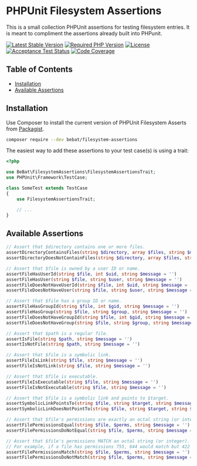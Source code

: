 <!-- omit in toc -->
# PHPUnit Filesystem Assertions

This is a small collection PHPUnit assertions for testing filesystem entries. It is meant to compliment the assertions already built into PHPunit.

[![Latest Stable Version](https://img.shields.io/packagist/v/bebat/filesystem-assertions.svg?style=flat-square)](https://packagist.org/packages/bebat/filesystem-assertions)
[![Required PHP Version](https://img.shields.io/packagist/php-v/bebat/filesystem-assertions.svg?style=flat-square)](https://packagist.org/packages/bebat/filesystem-assertions)
[![License](https://img.shields.io/packagist/l/bebat/filesystem-assertions?style=flat-square)](LICENSE)
[![Acceptance Test Status](https://img.shields.io/github/actions/workflow/status/bbatsche/filesystem-assertions/acceptance.yml?branch=main&style=flat-square)](https://github.com/bbatsche/filesystem-assertions/actions/workflows/acceptance.yml)
[![Code Coverage](https://img.shields.io/codecov/c/github/bbatsche/filesystem-assertions?style=flat-square)](https://codecov.io/gh/bbatsche/filesystem-assertions)

<!-- omit in toc -->
## Table of Contents

- [Installation](#installation)
- [Available Assertions](#available-assertions)

## Installation

Use Composer to install the current version of PHPUnit Filesystem Asserts from [Packagist](https://packagist.org/packages/bebat/phpunit-filesystem-assert).

```bash
composer require --dev bebat/filesystem-assertions
```

The easiest way to add these assertions to your test case(s) is using a trait:

```php
<?php

use BeBat\FilesystemAssertions\FilesystemAssertionsTrait;
use PHPUnit\Framework\TestCase;

class SomeTest extends TestCase
{
    use FilesystemAssertionsTrait;

    // ...
}
```

## Available Assertions

```php
// Assert that $directory contains one or more files.
assertDirectoryContainsFiles(string $directory, array $files, string $message = '');
assertDirectoryDoesNotContainFiles(string $directory, array $files, string $message = '')

// Assert that $file is owned by a user ID or name.
assertFileHasUserId(string $file, int $uid, string $message = '')
assertFileHasUser(string $file, string $user, string $message = '')
assertFileDoesNotHaveUserId(string $file, int $uid, string $message = '')
assertFileDoesNotHaveUser(string $file, string $user, string $message = '')

// Assert that $file has a group ID or name.
assertFileHasGroupId(string $file, int $gid, string $message = '')
assertFileHasGroup(string $file, string $group, string $message = '')
assertFileDoesNotHaveGroupId(string $file, int $gid, string $message = '')
assertFileDoesNotHaveGroup(string $file, string $group, string $message = '')

// Assert that $path is a regular file.
assertIsFile(string $path, string $message = '')
assertIsNotFile(string $path, string $message = '')

// Assert that $file is a symbolic link.
assertFileIsLink(string $file, string $message = '')
assertFileIsNotLink(string $file, string $message = '')

// Assert that $file is executable.
assertFileIsExecutable(string $file, string $message = '')
assertFileIsNotExecutable(string $file, string $message = '')

// Assert that $file is a symbolic link and points to $target.
assertSymbolicLinkPointsTo(string $file, string $target, string $message = '')
assertSymbolicLinkDoesNotPointTo(string $file, string $target, string $message = '')

// Assert that $file's permissions are exactly an octal string (or integer).
assertFilePermissionsEqual(string $file, $perms, string $message = '')
assertFilePermissionsDoNotEqual(string $file, $perms, string $message = '')

// Assert that $file's permissions MATCH an octal string (or integer).
// For example, if a file has permissions 755, 644 would match but 422 would NOT.
assertFilePermissionsMatch(string $file, $perms, string $message = '')
assertFilePermissionsDoNotMatch(string $file, $perms, string $message = '')
```
